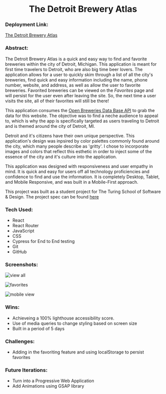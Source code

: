 <h1 align='center'>The Detroit Brewery Atlas</h1>

### Deployment Link: 

[The Detroit Brewery Atlas](https://the-detroit-brewery-atlas.surge.sh/)

### Abstract:

The Detroit Brewery Atlas is a quick and easy way to find and favorite breweries within the city of Detroit, Michigan. This application is meant for first time travelers to Detroit, who are also big time beer lovers. The application allows for a user to quickly skim through a list of all the city's breweries, find quick and easy information including the name, phone number, website, and address, as well as allow the user to favorite breweries. Favorited breweries can be viewed on the _Favorites_ page and will persist for the user even after leaving the site. So, the next time a user visits the site, all of their favorites will still be there!

This application consumes the [Open Breweries Data Base API](https://www.openbrewerydb.org/) to grab the data for this website. The objective was to find a neche audience to appeal to, which is why the app is specifically targeted as users traveling to Detroit and is themed around the city of Detroit, MI. 

Detroit and it's citizens have their own unique perspective. This application's design was inpsired by color palettes commonly found around the city, which many people describe as 'gritty'. I chose to incorporate images and colors that reflect this esthetic in order to inject some of the essence of the city and it's culture into the application. 

This application was designed with responsiveness and user empathy in mind. It is quick and easy for users off all technology proficiencies and confidence to find and use the information. It is completely Desktop, Tablet, and Mobile Responsive, and was built in a Mobile-First approach.

This project was built as a student project for The Turing School of Software & Design. The project spec can be found [here](https://frontend.turing.edu/projects/module-3/showcase.html)

### Tech Used:

- React
- React Router
- JavaScript
- CSS
- Cypress for End to End testing
- Git
- GitHub

### Screenshots:

![view all](https://res.cloudinary.com/yoroden/image/upload/v1632773753/Screen_Shot_2021-09-27_at_2.14.13_PM_xdlsji.png)

![favorites](https://res.cloudinary.com/yoroden/image/upload/v1632773753/Screen_Shot_2021-09-27_at_2.14.44_PM_ezeta1.png)

![mobile view](https://res.cloudinary.com/yoroden/image/upload/v1632773749/Screen_Shot_2021-09-27_at_2.15.22_PM_z9s13q.png)

### Wins:

- Achieveing a 100% lighthouse accessibility score.
- Use of media queries to change styling based on screen size
- Built in a period of 5 days

### Challenges:

- Adding in the favoriting feature and using localStorage to persist favorites

### Future Iterations:

- Turn into a Progressive Web Application
- Add Animations using GSAP library
